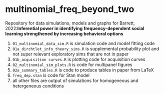 # multinomial_freq_beyond_two
Repository for data simulations, models and graphs for Barrett, 2022:**Inferential power in identifying frequency-dependent social learning strengthened by increasing behavioral options** 
1. `01_multinomial_data_sim.R` is simulation code and model fitting code
2. `01a_dirchtlet_info_theory_sims.R` is supplemental probability plot and not super relevant exploratory sims that are not in paper
3. `01b_acquisition curves.R` is plotting code for acquisition curves
4. `02_multinomial_sim_plots.R` is code for multipanel figures
5. `02a_summary_tables.R` is code to produce tables in paper from LaTeX
6. `freq_dep.stan` is code for Stan model
7. all other files are output of simulations for homogeneous and hetergeneous conditions
